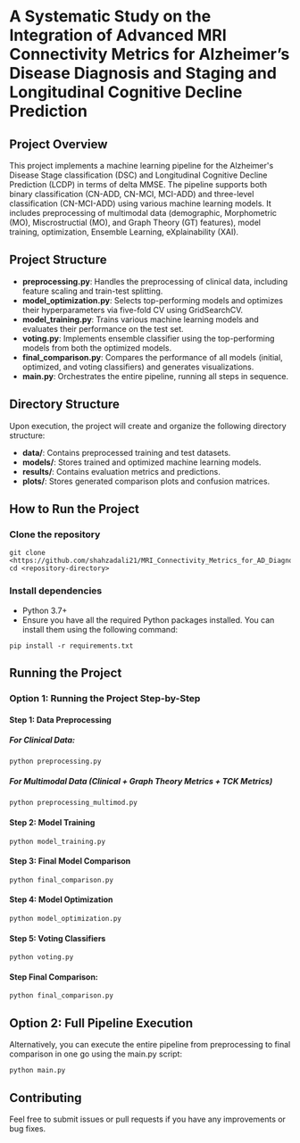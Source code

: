 # A Systematic Study on the Integration of Advanced MRI Connectivity Metrics for Alzheimer’s Disease Diagnosis and Staging and Longitudinal Cognitive Decline Prediction

## Project Overview
This project implements a machine learning pipeline for the Alzheimer's Disease Stage classification (DSC) and Longitudinal Cognitive Decline Prediction (LCDP) in terms of delta MMSE. The pipeline supports both binary classification (CN-ADD, CN-MCI, MCI-ADD) and three-level classification (CN-MCI-ADD) using various machine learning models. It includes preprocessing of multimodal data (demographic, Morphometric (MO), Miscrostructial (MO), and Graph Theory (GT) features), model training, optimization, Ensemble Learning, eXplainability (XAI).




## Project Structure
- **preprocessing.py**: Handles the preprocessing of clinical data, including feature scaling and train-test splitting.
- **model_optimization.py**: Selects top-performing models and optimizes their hyperparameters via five-fold CV using GridSearchCV.
- **model_training.py**: Trains various machine learning models and evaluates their performance on the test set.
- **voting.py**: Implements ensemble classifier using the top-performing models from both the optimized models.
- **final_comparison.py**: Compares the performance of all models (initial, optimized, and voting classifiers) and generates visualizations.
- **main.py**: Orchestrates the entire pipeline, running all steps in sequence.

## Directory Structure
Upon execution, the project will create and organize the following directory structure:
- **data/**: Contains preprocessed training and test datasets.
- **models/**: Stores trained and optimized machine learning models.
- **results/**: Contains evaluation metrics and predictions.
- **plots/**: Stores generated comparison plots and confusion matrices.


## How to Run the Project
### Clone the repository
```
git clone <https://github.com/shahzadali21/MRI_Connectivity_Metrics_for_AD_Diagnosis_and_Staging.git>
cd <repository-directory>
```
### Install dependencies
- Python 3.7+
- Ensure you have all the required Python packages installed. You can install them using the following command:
```
pip install -r requirements.txt
```

## Running the Project
### Option 1: Running the Project Step-by-Step
#### Step 1: Data Preprocessing
##### For Clinical Data:
```
python preprocessing.py 
```
##### For Multimodal Data (Clinical + Graph Theory Metrics + TCK Metrics)
```
python preprocessing_multimod.py 
```
#### Step 2: Model Training
```
python model_training.py 
```
#### Step 3: Final Model Comparison
```
python final_comparison.py
```
#### Step 4: Model Optimization
```
python model_optimization.py 
```
#### Step 5: Voting Classifiers
```
python voting.py 
```
#### Step Final Comparison:
```
python final_comparison.py 
```

## Option 2: Full Pipeline Execution
Alternatively, you can execute the entire pipeline from preprocessing to final comparison in one go using the main.py script:
```
python main.py
```


## Contributing
Feel free to submit issues or pull requests if you have any improvements or bug fixes.
